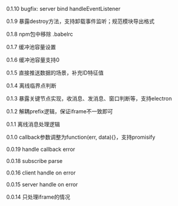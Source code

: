 0.1.10
bugfix: server bind handleEventListener

0.1.9
暴露destroy方法，支持卸载事件监听；规范模块导出格式

0.1.8
npm包中移除 .babelrc

0.1.7
缓冲池容量设置

0.1.6
缓冲池容量支持0

0.1.5
直接推送数据的场景，补充ID特征值

0.1.4
离线临界点判断

0.1.3
暴露关键节点实现，收消息、发消息、窗口判断等，支持electron

0.1.2
解耦prefix逻辑，保证iframe不一致即可

0.1.1
离线消息处理逻辑

0.1.0
callback参数调整为function(err, data){}，支持promisify

0.0.19
handle callback error

0.0.18
subscribe parse

0.0.16
client handle on error

0.0.15
server handle on error

0.0.14
只处理iframe的情况
